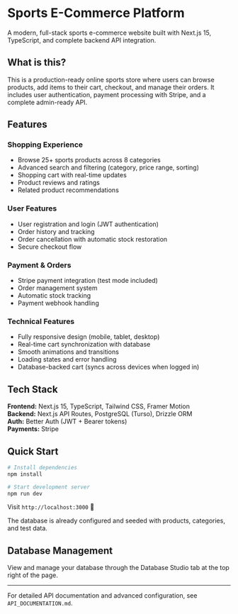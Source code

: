# Sports E-Commerce Platform

A modern, full-stack sports e-commerce website built with Next.js 15, TypeScript, and complete backend API integration.

## What is this?

This is a production-ready online sports store where users can browse products, add items to their cart, checkout, and manage their orders. It includes user authentication, payment processing with Stripe, and a complete admin-ready API.

## Features

### Shopping Experience
- Browse 25+ sports products across 8 categories
- Advanced search and filtering (category, price range, sorting)
- Shopping cart with real-time updates
- Product reviews and ratings
- Related product recommendations

### User Features
- User registration and login (JWT authentication)
- Order history and tracking
- Order cancellation with automatic stock restoration
- Secure checkout flow

### Payment & Orders
- Stripe payment integration (test mode included)
- Order management system
- Automatic stock tracking
- Payment webhook handling

### Technical Features
- Fully responsive design (mobile, tablet, desktop)
- Real-time cart synchronization with database
- Smooth animations and transitions
- Loading states and error handling
- Database-backed cart (syncs across devices when logged in)

## Tech Stack

**Frontend:** Next.js 15, TypeScript, Tailwind CSS, Framer Motion  
**Backend:** Next.js API Routes, PostgreSQL (Turso), Drizzle ORM  
**Auth:** Better Auth (JWT + Bearer tokens)  
**Payments:** Stripe  

## Quick Start

```bash
# Install dependencies
npm install

# Start development server
npm run dev
```

Visit `http://localhost:3000` 🎉

The database is already configured and seeded with products, categories, and test data.

## Database Management

View and manage your database through the Database Studio tab at the top right of the page.

---

For detailed API documentation and advanced configuration, see `API_DOCUMENTATION.md`.